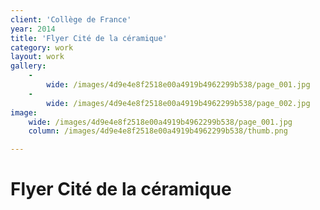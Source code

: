 ```yaml
---
client: 'Collège de France'
year: 2014
title: 'Flyer Cité de la céramique'
category: work
layout: work
gallery:
    -
        wide: /images/4d9e4e8f2518e00a4919b4962299b538/page_001.jpg
    -
        wide: /images/4d9e4e8f2518e00a4919b4962299b538/page_002.jpg
image:
    wide: /images/4d9e4e8f2518e00a4919b4962299b538/page_001.jpg
    column: /images/4d9e4e8f2518e00a4919b4962299b538/thumb.png

---
```

# Flyer Cité de la céramique